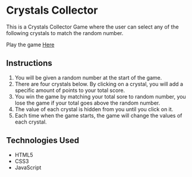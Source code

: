# Crystals Collector

This is a Crystals Collector Game where the user can select any of the following crystals to match the random number.

Play the game [Here](https://kimjaydot.github.io/week-4-game)


## Instructions

1. You will be given a random number at the start of the game.
2. There are four crystals below. By clicking on a crystal, you will add a specific amount of points to your total score.
3. You win the game by matching your total sore to random number, you lose the game if your total goes above the random number.
4. The value of each crystal is hidden from you until you click on it.
5. Each time when the game starts, the game will change the values of each crystal.

## Technologies Used

* HTML5
* CSS3
* JavaScript
